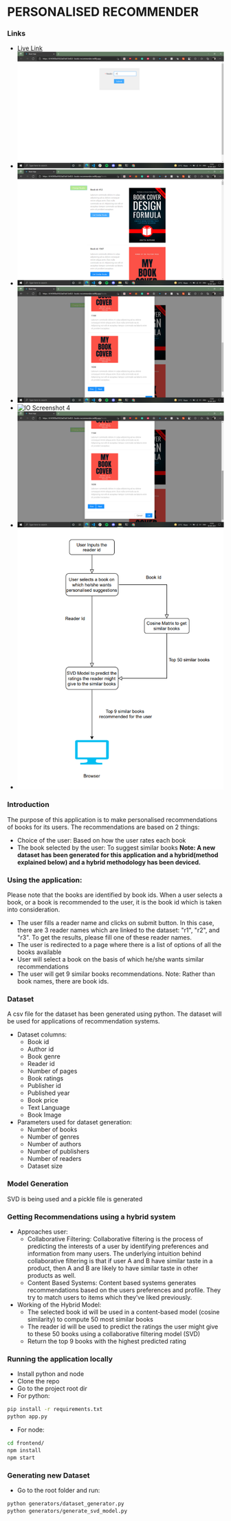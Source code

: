 # PERSONALISED RECOMMENDER


### Links
- [Live Link](https://6145cefcd1832a59bb13e7ae--books-recommender.netlify.app/)
- ![IO Screenshot 1](./project_images/1.png)
- ![IO Screenshot 2](./project_images/2.png)
- ![IO Screenshot 3](./project_images/3.png)
- ![IO Screenshot 4](./project_images/4.png)
- ![IO Screenshot 5](./project_images/5.png)
- ![Flow Chart](./project_images/flow_chart.png)
<!-- - [IO Screenshot 1](https://drive.google.com/file/d/1vNWRtETDzkAS_MFO5nxBeY2Oa7tGBysu/view?usp=sharing)
- [IO Screenshot 1](https://drive.google.com/file/d/1vNWRtETDzkAS_MFO5nxBeY2Oa7tGBysu/view?usp=sharing)
- [IO Screenshot 2](https://drive.google.com/file/d/1-RHswveBPa7DA7tR7kcKL6cIurM-oybo/view?usp=sharing)
- [IO Screenshot 3](https://drive.google.com/file/d/1cKQ4KZ4xRUDPaJwFXK1pylv_dVzClxzg/view?usp=sharing)
- [IO Screenshot 4](https://drive.google.com/file/d/1KF7QrB8s8Ck2Pn9QBQQ92utKRpiq55cS/view?usp=sharing)
- [IO Screenshot 5](https://drive.google.com/file/d/1cFUs80nu98mrkacU5upS5yzr_uiJTsXY/view?usp=sharing) 
- [Flow Chart](https://drive.google.com/file/d/1F21K_6y1qwv14tALZHg8-Zz6hSpj--iH/view?usp=sharing)
-->

### Introduction
The purpose of this application is to make personalised recommendations of books for its users. The recommendations are based on 2 things:
- Choice of the user: Based on how the user rates each book
- The book selected by the user: To suggest similar books
**Note: A new dataset has been generated for this application and a hybrid(method explained below) and a hybrid methodology has been deviced.**

### Using the application:
Please note that the books are identified by book ids. When a user selects a book, or a book is recommended to the user, it is the book id which is taken into consideration.
- The user fills a reader name and clicks on submit button. In this case, there are 3 reader names which are linked to the dataset: "r1", "r2", and "r3". To get the results, please fill one of these reader names.
- The user is redirected to a page where there is a list of options of all the books available
- User will select a book on the basis of which he/she wants similar recommendations
- The user will get 9 similar books recommendations.
Note: Rather than book names, there are book ids.

### Dataset
A csv file for the dataset has been generated using python. The dataset will be used for applications of recommendation systems.
- Dataset columns:
    - Book id
    - Author id
    - Book genre
    - Reader id
    - Number of pages
    - Book ratings
    - Publisher id
    - Published year
    - Book price
    - Text Language
    - Book Image
- Parameters used for dataset generation:
    - Number of books
    - Number of genres
    - Number of authors
    - Number of publishers
    - Number of readers
    - Dataset size

### Model Generation
SVD is being used and a pickle file is generated 

### Getting Recommendations using a hybrid system
- Approaches user:
    - Collaborative Filtering: Collaborative filtering is the process of predicting the interests of a user by identifying preferences and information from many users.  The underlying intuition behind collaborative filtering is that if user A and B have similar taste in a product, then A and B are likely to have similar taste in other products as well.
    - Content Based Systems: Content based systems generates recommendations based on the users preferences and profile. They try to match users to items which they’ve liked previously.
- Working of the Hybrid Model:
    - The selected book id will be used in a content-based model (cosine similarity) to compute 50 most similar books
    - The reader id will be used to predict the ratings the user might give to these 50 books using a collaborative filtering model (SVD)
    - Return the top 9 books with the highest predicted rating

### Running the application locally
- Install python and node
- Clone the repo
- Go to the project root dir
- For python:
```bash
pip install -r requirements.txt
python app.py
```
- For node:
```bash
cd frontend/
npm install
npm start
```
### Generating new Dataset
- Go to the root folder and run:
```bash
python generators/dataset_generator.py
python generators/generate_svd_model.py
```